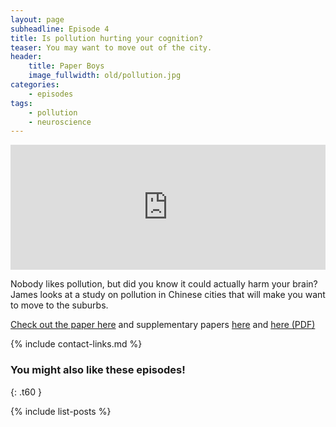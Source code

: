 ```yaml
---
layout: page
subheadline: Episode 4
title: Is pollution hurting your cognition?
teaser: You may want to move out of the city.
header:
    title: Paper Boys
    image_fullwidth: old/pollution.jpg
categories:
    - episodes
tags:
    - pollution
    - neuroscience
---
```


<iframe src="https://pinecast.com/player/fe132eee-ac22-4249-a819-0c53b73d7fe7?theme=thick" seamless height="200" style="border:0" class="pinecast-embed" frameborder="0" width="100%"></iframe>

Nobody likes pollution, but did you know it could actually harm your brain? James looks at a study on pollution in Chinese cities that will make you want to move to the suburbs.

[Check out the paper here](http://www.pnas.org/content/early/2018/08/21/1809474115) and supplementary papers [here](https://www.ncbi.nlm.nih.gov/pmc/articles/PMC3622279/) and [here (PDF)](https://digital.lib.washington.edu/researchworks/bitstream/handle/1773/21903/Semmens_washington_0250E_10698.pdf?sequence=1&isAllowed=y)


{% include contact-links.md %}


### You might also like these episodes!
{: .t60 }

{% include list-posts %}
